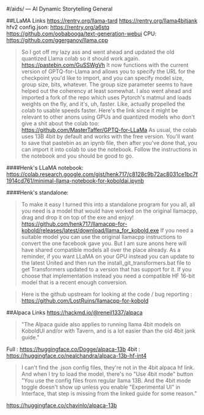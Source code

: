 #/aids/ — AI Dynamic Storytelling General

##LLaMA Links
https://rentry.org/llama-tard
https://rentry.org/llama4bitjank
hfv2 config.json: https://rentry.org/a6stq
https://github.com/oobabooga/text-generation-webui
CPU: https://github.com/ggerganov/llama.cpp

>So I got off my lazy ass and went ahead and updated the old quantized Llama colab so it should work again.
https://pastebin.com/GuSSWgVh
>It now functions with the current version of GPTQ-for-Llama and allows you to specify the URL for the checkpoint you'd like to import, and you can specify model size, group size, bits, whatever. The group size parameter seems to have helped out the coherency at least somewhat. I also went ahead and imported a fork of the repo which uses Pytorch's matmul and loads weights on the fly, and it's, uh, faster. Like, actually propelled the colab to usable speeds faster. Here's the link since it might be relevant to other anons using GPUs and quantized models who don't give a shit about the colab too:
https://github.com/MasterTaffer/GPTQ-for-LLaMa
>As usual, the colab uses 13B 4bit by default and works with the free version. You'll want to save that pastebin as an ipynb file, then after you've done that, you can import it into colab to use the notebook. Follow the instructions in the notebook and you should be good to go.

####Henk's LLaMA notebook:
https://colab.research.google.com/gist/henk717/c8128c9b72ac8031ce1bc7f1914cd761/minimal-llama-notebook-for-koboldai.ipynb

####Henk's standalone:
>To make it easy I turned this into a standalone program for you all, all you need is a model that would have worked on the original llamacpp, drag and drop it on top of the exe and enjoy!
>https://github.com/henk717/llamacpp-for-kobold/releases/latest/download/llama_for_kobold.exe
>If you need a suitable model you can use the original llamacpp instructions to convert the one facebook gave you. But I am sure anons here will have shared compatible models all over the place already.
>As a reminder, if you want LLaMA on your GPU instead you can update to the latest United and then run the install_git_transformers.bat file to get Transformers updated to a version that has support for it. If you choose that implementation instead you need a compatible HF 16-bit model that is a recent enough conversion.

>Here is the github upstream for looking at the code / bug reporting : https://github.com/LostRuins/llamacpp-for-kobold

##Alpaca Links
https://hackmd.io/@reneil1337/alpaca
>"The Alpaca guide also applies to running llama 4bit models on KoboldUI and/or with Tavern, and is a lot easier than the old 4bit jank guide."

Full : https://huggingface.co/Dogge/alpaca-13b
4bit : https://huggingface.co/nealchandra/alpaca-13b-hf-int4

>I can't find the .json config files, they're not in the 4bit alpaca hf link. And when I try to load the model, there's no "Use 4bit mode" button
"You use the config files from regular llama 13B. And the 4bit mode toggle doesn't show up unless you enable "Experimental UI" in Interface, that step is missing from the linked guide for some reason."

https://huggingface.co/chavinlo/alpaca-13b
